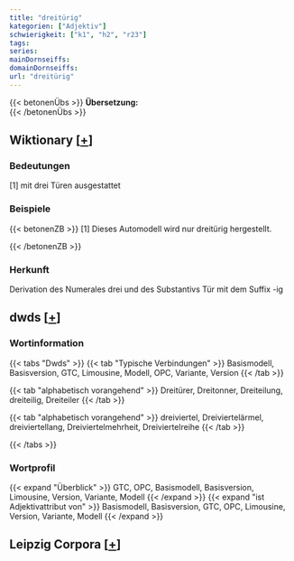 ```yaml
---
title: "dreitürig"
kategorien: ["Adjektiv"]
schwierigkeit: ["k1", "h2", "r23"]
tags:
series:
mainDornseiffs:
domainDornseiffs:
url: "dreitürig"
---
```


{{< betonenÜbs >}}
**Übersetzung:**  
{{< /betonenÜbs >}}

## Wiktionary [[+](https://de.wiktionary.org/wiki/dreitürig)]

### Bedeutungen
[1] mit drei Türen ausgestattet  

### Beispiele
{{< betonenZB >}}
[1] Dieses Automodell wird nur dreitürig hergestellt.  

{{< /betonenZB >}}
### Herkunft
Derivation des Numerales drei und des Substantivs Tür mit dem Suffix -ig  



## dwds [[+](https://www.dwds.de/wb/dreitürig)]

### Wortinformation
{{< tabs "Dwds" >}}
{{< tab "Typische Verbindungen" >}}
Basismodell, Basisversion, GTC, Limousine, Modell, OPC, Variante, Version
{{< /tab >}}

{{< tab "alphabetisch vorangehend" >}}
Dreitürer, Dreitonner, Dreiteilung, dreiteilig, Dreiteiler
{{< /tab >}}

{{< tab "alphabetisch vorangehend" >}}
dreiviertel, Dreiviertelärmel, dreiviertellang, Dreiviertelmehrheit, Dreiviertelreihe
{{< /tab >}}

{{< /tabs >}}

### Wortprofil
{{< expand "Überblick" >}} GTC, OPC, Basismodell, Basisversion, Limousine, Version, Variante, Modell {{< /expand >}}
{{< expand "ist Adjektivattribut von" >}} Basismodell, Basisversion, GTC, OPC, Limousine, Version, Variante, Modell {{< /expand >}}

## Leipzig Corpora [[+](https://corpora.uni-leipzig.de/en/res?word=dreitürig&corpusId=deu_newscrawl-public_2018)]

